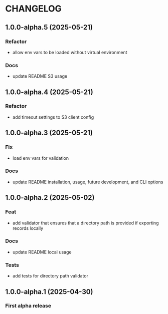 # CHANGELOG

## 1.0.0-alpha.5 (2025-05-21)
### Refactor
- allow env vars to be loaded without virtual environment

### Docs
- update README S3 usage

## 1.0.0-alpha.4 (2025-05-21)
### Refactor 
- add timeout settings to S3 client config

## 1.0.0-alpha.3 (2025-05-21)
### Fix
- load env vars for validation

### Docs
- update README installation, usage, future development, and CLI options

## 1.0.0-alpha.2 (2025-05-02)
### Feat
- add validator that ensures that a directory path is provided if exporting records locally

### Docs
- update README local usage

### Tests
- add tests for directory path validator


## 1.0.0-alpha.1 (2025-04-30)
### First alpha release
